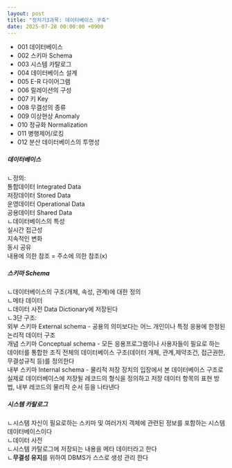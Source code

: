 ```yaml
---
layout: post
title: "정처기3과목: 데이터베이스 구축"
date: 2025-07-28 00:00:00 +0900
---
```


* 001 데이터베이스<br/>
* 002 스키마 Schema<br/>
* 003 시스템 카탈로그<br/>
* 004 데이터베이스 설계<br/>
* 005 E-R 다이어그램<br/>
* 006 릴레이션의 구성<br/>
* 007 키 Key<br/>
* 008 무결성의 종류<br/>
* 009 이상현상 Anomaly<br/>
* 010 정규화 Normalization<br/>
* 011 병행제어/로킹<br/>
* 012 분산 데이터베이스의 투명성<br/>

##### 데이터베이스 
ㄴ정의: <br/>
통합데이터 Integrated Data<br/>
저장데이터 Stored Data <br/>
운영데이터 Operational Data<br/>
공용데이터 Shared Data<br/>
ㄴ데이터베이스의 특성 <br/>
실시간 접근성<br/>
지속적인 변화<br/>
동시 공유 <br/>
내용에 의한 참조 = 주소에 의한 참조(x)<br/>

##### 스키마 Schema
ㄴ데이터베이스의 구조(개체, 속성, 관계)에 대한 정의<br/>
ㄴ메타 데이터 <br/>
ㄴ데이터 사전 Data Dictionary에 저장된다<br/>
ㄴ3단 구조:<br/>
외부 스키마 External schema - 공용의 의미보다는 어느 개인이나 특정 응용에 한정된 논리적 데이터 구조 <br/>
개념 스키마 Conceptual schema - 모든 응용프로그램이나 사용자들이 필요로 하는 데이터를 통합한 조직 전체의 데이터베이스 구조(데이터 개체, 관계,제약조건, 접근권한, 무결성규칙 등)를 정의한다 <br/>
내부 스키마 Internal schema - 물리적 저장 장치의 입장에서 본 데이터베이스 구조로 실제로 데이터베이스에 저장될 레코드의 형식을 정의하고 저장 데이터 항목의 표현 방법, 내부 레코드의 물리적 순서 등을 나타낸다<br/>

##### 시스템 카탈로그 
ㄴ시스템 자신이 필요로하는 스키마 및 여러가지 객체에 관련된 정보를 포함하는 시스템 데이터베이스이다<br/>
ㄴ데이터 사전<br/>
ㄴ시스템 카탈로그에 저장되는 내용을 메타 데이터라고 한다<br/>
ㄴ**무결성 유지**를 위하여 DBMS가 스스로 생성 관리 한다<br/>



